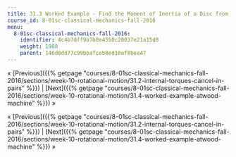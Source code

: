 ```yaml
---
title: 31.3 Worked Example - Find the Moment of Inertia of a Disc from a Falling Mass
course_id: 8-01sc-classical-mechanics-fall-2016
menu:
  8-01sc-classical-mechanics-fall-2016:
    identifier: 4c4b7dff9b7b8e4558c20037e21a15d8
    weight: 1980
    parent: 146d8dd77c99bbafceb8ed10af8bee47
---
```

« [Previous]({{% getpage "courses/8-01sc-classical-mechanics-fall-2016/sections/week-10-rotational-motion/31.2-internal-torques-cancel-in-pairs" %}}) | [Next]({{% getpage "courses/8-01sc-classical-mechanics-fall-2016/sections/week-10-rotational-motion/31.4-worked-example-atwood-machine" %}}) »

« [Previous]({{% getpage "courses/8-01sc-classical-mechanics-fall-2016/sections/week-10-rotational-motion/31.2-internal-torques-cancel-in-pairs" %}}) | [Next]({{% getpage "courses/8-01sc-classical-mechanics-fall-2016/sections/week-10-rotational-motion/31.4-worked-example-atwood-machine" %}}) »